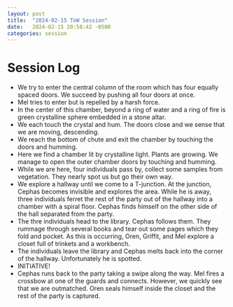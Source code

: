 ```yaml
---
layout: post
title:  "2024-02-15 ToW Session"
date:   2024-02-15 20:58:42 -0500
categories: session
---
```


# Session Log
- We try to enter the central column of the room which has four equally spaced doors. We succeed by pushing all four doors at once.
- Mel tries to enter but is repelled by a harsh force.
- In the center of this chamber, beyond a ring of water and a ring of fire is green crystalline sphere embedded in a stone altar.
- We each touch the crystal and hum. The doors close and we sense that we are moving, descending.
- We reach the bottom of chute and exit the chamber by touching the doors and humming.
- Here we find a chamber lit by crystalline light. Plants are growing. We manage to open the outer chamber doors by touching and humming.
- While we are here, four individuals pass by, collect some samples from vegetation. They nearly spot us but go their own way.
- We explore a hallway until we come to a T-junction. At the junction, Cephas becomes invisible and explores the area. While he is away, three individuals ferret the rest of the party out of the hallway into a chamber with a spiral floor. Cephas finds himself on the other side of the hall separated from the party.
- The thre individuals head to the library. Cephas follows them. They rummage through several books and tear out some pages which they fold and pocket. As this is occurring, Oren, Griffit, and Mel explore a closet full of trinkets and a workbench.
- The individuals leave the library and Cephas melts back into the corner of the hallway. Unfortunately he is spotted.
- INITIATIVE!
- Cephas runs back to the party taking a swipe along the way. Mel fires a crossbow at one of the guards and connects. However, we quickly see that we are outmatched. Oren seals himself inside the closet and the rest of the party is captured.